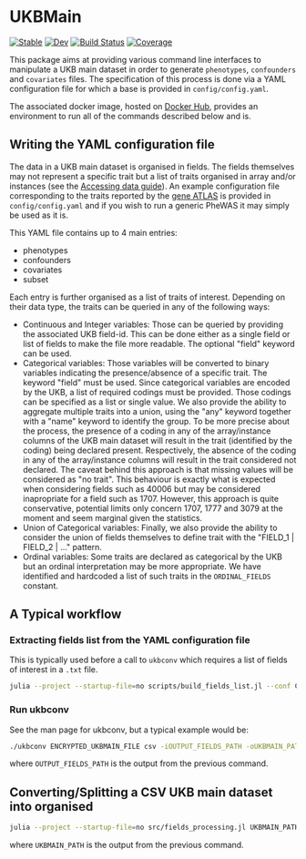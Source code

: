# UKBMain

[![Stable](https://img.shields.io/badge/docs-stable-blue.svg)](https://olivierlabayle.github.io/UKBMain.jl/stable)
[![Dev](https://img.shields.io/badge/docs-dev-blue.svg)](https://olivierlabayle.github.io/UKBMain.jl/dev)
[![Build Status](https://github.com/olivierlabayle/UKBMain.jl/actions/workflows/CI.yml/badge.svg?branch=main)](https://github.com/olivierlabayle/UKBMain.jl/actions/workflows/CI.yml?query=branch%3Amain)
[![Coverage](https://codecov.io/gh/olivierlabayle/UKBMain.jl/branch/main/graph/badge.svg)](https://codecov.io/gh/olivierlabayle/UKBMain.jl)

This package aims at providing various command line interfaces to manipulate a UKB main dataset in order to generate `phenotypes`, `confounders` and `covariates` files. The specification of this process is done via a YAML configuration file for which a base is provided in `config/config.yaml`.

The associated docker image, hosted on [Docker Hub](https://hub.docker.com/r/olivierlabayle/ukbmain), provides an environment to run all of the commands described below and is.

## Writing the YAML configuration file

The data in a UKB main dataset is organised in fields. The fields themselves may not represent a specific trait but a list of traits organised in array and/or instances (see the [Accessing data guide](https://biobank.ndph.ox.ac.uk/~bbdatan/Accessing_UKB_data_v2.3.pdf)). An example configuration file corresponding to the traits reported by the [gene ATLAS](http://geneatlas.roslin.ed.ac.uk/) is provided in `config/config.yaml` and if you wish to run a generic PheWAS it may simply be used as it is.

This YAML file contains up to 4 main entries:
- phenotypes
- confounders
- covariates
- subset

Each entry is further organised as a list of traits of interest. Depending on their data type, the traits can be queried in any of the following ways:

- Continuous and Integer variables: Those can be queried by providing the associated UKB field-id. This can be done either as a single field or list of fields to make the file more readable. The optional "field" keyword can be used.
- Categorical variables: Those variables will be converted to binary variables indicating the presence/absence of a specific trait. The keyword "field" must be used. Since categorical variables are encoded by the UKB, a list of required codings must be provided. Those codings can be specified as a list or single value. We also provide the ability to aggregate multiple traits into a union, using the "any" keyword together with a "name" keyword to identify the group. To be more precise about the process, the presence of a coding in any of the array/instance columns of the UKB main dataset will result in the trait (identified by the coding) being declared present. Respectively, the absence of the coding in any of the array/instance columns will result in the trait considered not declared. The caveat behind this approach is that missing values will be considered as "no trait". This behaviour is exactly what is expected when considering fields such as 40006 but may be considered inapropriate for a field such as 1707. However, this approach is quite conservative, potential limits only concern 1707, 1777 and 3079 at the moment and seem marginal given the statistics.
- Union of Categorical variables: Finally, we also provide the ability to consider the union of fields themselves to define trait with the "FIELD_1 | FIELD_2 | ..." pattern.
- Ordinal variables: Some traits are declared as categorical by the UKB but an ordinal interpretation may be more appropriate. We have identified and hardcoded a list of such traits in the `ORDINAL_FIELDS` constant.

## A Typical workflow

### Extracting fields list from the YAML configuration file

This is typically used before a call to `ukbconv` which requires a list of fields of interest in a `.txt` file.

```bash
julia --project --startup-file=no scripts/build_fields_list.jl --conf CONF.yaml --output OUTPUT_FIELDS_PATH
```
### Run ukbconv

See the man page for ukbconv, but a typical example would be:

```bash
./ukbconv ENCRYPTED_UKBMAIN_FILE csv -iOUTPUT_FIELDS_PATH -oUKBMAIN_PATH
```

where `OUTPUT_FIELDS_PATH` is the output from the previous command.

## Converting/Splitting a CSV UKB main dataset into organised 

```bash
julia --project --startup-file=no src/fields_processing.jl UKBMAIN_PATH --conf CONF.yaml --out-prefix OUT_PREFIX
```

where `UKBMAIN_PATH` is the output from the previous command.